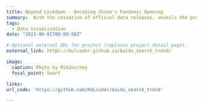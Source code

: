 ```yaml
---
title: Beyond Lockdown - Decoding China's Pandemic Opening
summary:  With the cessation of official data releases, unveils the progression of the pandemic using search engine data.
tags:
  - Data Visualization
date: "2023-06-01T00:00:00Z"

# Optional external URL for project (replaces project detail page).
external_link: https://kulcoder.github.io/baidu_search_trend/

image:
  caption: Photo by MidJourney
  focal_point: Smart

links:
url_code: 'https://github.com/KULcoder/baidu_search_trend'

---
```

